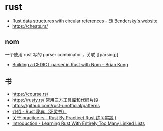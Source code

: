 rust
===

- [Rust data structures with circular references - Eli Bendersky's website](https://eli.thegreenplace.net/2021/rust-data-structures-with-circular-references/)
- https://cheats.rs/


## nom

一个使用 rust 写的 parser combinator ，关联 [[parsing]]

- [Building a CEDICT parser in Rust with Nom – Brian Kung](https://briankung.dev/2021/12/07/building-a-cedict-parser-in-rust-with-nom/)

## 书

- https://course.rs/
- https://rusty.rs/   常用三方工具库和代码片段
- https://github.com/rust-unofficial/patterns
- [介绍 - Rust 秘典（死灵书）](https://nomicon.purewhite.io/)
- [关于 pracitce.rs - Rust By Practice( Rust 练习实践 )](https://zh.practice.rs/why-exercise.html)
- [Introduction - Learning Rust With Entirely Too Many Linked Lists](https://rust-unofficial.github.io/too-many-lists/)